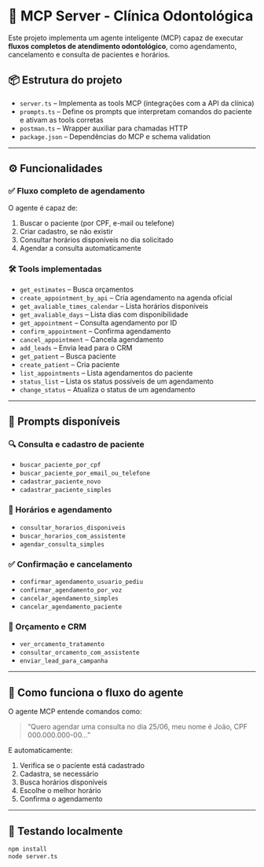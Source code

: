 # 🦷 MCP Server - Clínica Odontológica

Este projeto implementa um agente inteligente (MCP) capaz de executar **fluxos completos de atendimento odontológico**, como agendamento, cancelamento e consulta de pacientes e horários.

## 📦 Estrutura do projeto

- `server.ts` – Implementa as tools MCP (integrações com a API da clínica)
- `prompts.ts` – Define os prompts que interpretam comandos do paciente e ativam as tools corretas
- `postman.ts` – Wrapper auxiliar para chamadas HTTP
- `package.json` – Dependências do MCP e schema validation

---

## ⚙️ Funcionalidades

### ✅ Fluxo completo de agendamento
O agente é capaz de:
1. Buscar o paciente (por CPF, e-mail ou telefone)
2. Criar cadastro, se não existir
3. Consultar horários disponíveis no dia solicitado
4. Agendar a consulta automaticamente

### 🛠️ Tools implementadas
- `get_estimates` – Busca orçamentos
- `create_appointment_by_api` – Cria agendamento na agenda oficial
- `get_avaliable_times_calendar` – Lista horários disponíveis
- `get_avaliable_days` – Lista dias com disponibilidade
- `get_appointment` – Consulta agendamento por ID
- `confirm_appointment` – Confirma agendamento
- `cancel_appointment` – Cancela agendamento
- `add_leads` – Envia lead para o CRM
- `get_patient` – Busca paciente
- `create_patient` – Cria paciente
- `list_appointments` – Lista agendamentos do paciente
- `status_list` – Lista os status possíveis de um agendamento
- `change_status` – Atualiza o status de um agendamento

---

## 💬 Prompts disponíveis

### 🔍 Consulta e cadastro de paciente
- `buscar_paciente_por_cpf`
- `buscar_paciente_por_email_ou_telefone`
- `cadastrar_paciente_novo`
- `cadastrar_paciente_simples`

### 📅 Horários e agendamento
- `consultar_horarios_disponiveis`
- `buscar_horarios_com_assistente`
- `agendar_consulta_simples`

### ✅ Confirmação e cancelamento
- `confirmar_agendamento_usuario_pediu`
- `confirmar_agendamento_por_voz`
- `cancelar_agendamento_simples`
- `cancelar_agendamento_paciente`

### 📄 Orçamento e CRM
- `ver_orcamento_tratamento`
- `consultar_orcamento_com_assistente`
- `enviar_lead_para_campanha`

---

## 🧠 Como funciona o fluxo do agente

O agente MCP entende comandos como:
> “Quero agendar uma consulta no dia 25/06, meu nome é João, CPF 000.000.000-00…”

E automaticamente:
1. Verifica se o paciente está cadastrado
2. Cadastra, se necessário
3. Busca horários disponíveis
4. Escolhe o melhor horário
5. Confirma o agendamento

---

## 🧪 Testando localmente

```bash
npm install
node server.ts
